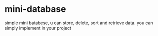 # mini-database
simple mini batabese, u can store, delete, sort and retrieve data.
you can simply implement in your project
